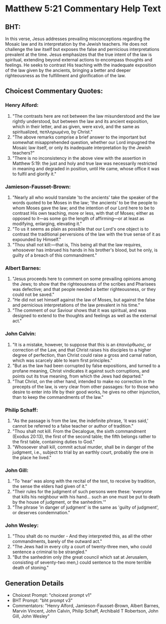 # Matthew 5:21 Commentary Help Text

## BHT:
In this verse, Jesus addresses prevailing misconceptions regarding the Mosaic law and its interpretation by the Jewish teachers. He does not challenge the law itself but exposes the false and pernicious interpretations prevalent at the time. Jesus emphasizes that the true intent of the law is spiritual, extending beyond external actions to encompass thoughts and feelings. He seeks to contrast His teaching with the inadequate exposition of the law given by the ancients, bringing a better and deeper righteousness as the fulfillment and glorification of the law.

## Choicest Commentary Quotes:
### Henry Alford:
1. "The contrasts here are not between the law misunderstood and the law rightly understood, but between the law and its ancient exposition, which in their letter, and as given, were κενά, and the same as spiritualized, πεπληρωμένα, by Christ."
2. "The above remarks comprise a brief answer to the important but somewhat misapprehended question, whether our Lord impugned the Mosaic law itself, or only its inadequate interpretation by the Jewish teachers?"
3. "There is no inconsistency in the above view with the assertion in Matthew 5:19: the just and holy and true law was necessarily restricted in meaning and degraded in position, until He came, whose office it was to fulfil and glorify it."

### Jamieson-Fausset-Brown:
1. "Nearly all who would translate 'to the ancients' take the speaker of the words quoted to be Moses in the law; 'the ancients' to be the people to whom Moses gave the law; and the intention of our Lord here to be to contrast His own teaching, more or less, with that of Moses; either as opposed to it—as some go the length of affirming—or at least as modifying, enlarging, elevating it."
2. "To us it seems as plain as possible that our Lord's one object is to contrast the traditional perversions of the law with the true sense of it as expounded by Himself."
3. "Thou shall not kill:—that is, This being all that the law requires, whosoever has imbrued his hands in his brother's blood, but he only, is guilty of a breach of this commandment."

### Albert Barnes:
1. "Jesus proceeds here to comment on some prevailing opinions among the Jews; to show that the righteousness of the scribes and Pharisees was defective; and that people needed a better righteousness, or they could not be saved."
2. "He did not set himself against the law of Moses, but against the false and pernicious interpretations of the law prevalent in his time."
3. "The comment of our Saviour shows that it was spiritual, and was designed to extend to the thoughts and feelings as well as the external act."

### John Calvin:
1. "It is a mistake, however, to suppose that this is an ἐπανόρθωσις, or correction of the Law, and that Christ raises his disciples to a higher degree of perfection, than Christ could raise a gross and carnal nation, which was scarcely able to learn first principles."
2. "But as the law had been corrupted by false expositions, and turned to a profane meaning, Christ vindicates it against such corruptions, and points out its true meaning, from which the Jews had departed."
3. "That Christ, on the other hand, intended to make no correction in the precepts of the law, is very clear from other passages: for to those who desire to enter into life by their good works, he gives no other injunction, than to keep the commandments of the law."

### Philip Schaff:
1. "As the passage is from the law, the indefinite phrase, ‘it was said,’ cannot be referred to a false teacher or author of tradition."
2. "Thou shalt not kill. From the Decalogue, the sixth commandment (Exodus 20:13), the first of the second table; the fifth belongs rather to the first table, containing duties to God."
3. "Whosoever shall kill, commit actual murder, shall be in danger of the judgment, i.e., subject to trial by an earthly court, probably the one in the place he lived."

### John Gill:
1. "To 'hear' was along with the recital of the text, to receive by tradition, the sense the elders had given of it." 
2. "Their rules for the judgment of such persons were these: 'everyone that kills his neighbour with his hand... such an one must be put to death by the house of judgment, or the sanhedrim.'"
3. "The phrase 'in danger of judgment' is the same as 'guilty of judgment', or deserves condemnation."

### John Wesley:
1. "Thou shalt do no murder - And they interpreted this, as all the other commandments, barely of the outward act." 
2. "The Jews had in every city a court of twenty-three men, who could sentence a criminal to be strangled."
3. "But the sanhedrim only (the great council which sat at Jerusalem, consisting of seventy-two men,) could sentence to the more terrible death of stoning."


## Generation Details
- Choicest Prompt: "choicest prompt v1"
- BHT Prompt: "bht prompt v3"
- Commentators: "Henry Alford, Jamieson-Fausset-Brown, Albert Barnes, Marvin Vincent, John Calvin, Philip Schaff, Archibald T Robertson, John Gill, John Wesley"
